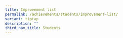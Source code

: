 ```yaml
---
title: Improvement list
permalink: /achievements/students/improvement-list/
variant: tiptap
description: ""
third_nav_title: Students
---
```

